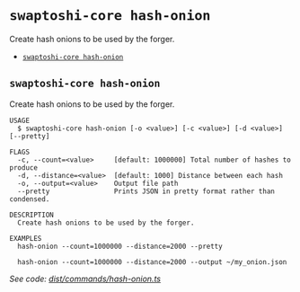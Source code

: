 # `swaptoshi-core hash-onion`

Create hash onions to be used by the forger.

- [`swaptoshi-core hash-onion`](#swaptoshi-core-hash-onion)

## `swaptoshi-core hash-onion`

Create hash onions to be used by the forger.

```
USAGE
  $ swaptoshi-core hash-onion [-o <value>] [-c <value>] [-d <value>] [--pretty]

FLAGS
  -c, --count=<value>     [default: 1000000] Total number of hashes to produce
  -d, --distance=<value>  [default: 1000] Distance between each hash
  -o, --output=<value>    Output file path
  --pretty                Prints JSON in pretty format rather than condensed.

DESCRIPTION
  Create hash onions to be used by the forger.

EXAMPLES
  hash-onion --count=1000000 --distance=2000 --pretty

  hash-onion --count=1000000 --distance=2000 --output ~/my_onion.json
```

_See code: [dist/commands/hash-onion.ts](https://github.com/Swaptoshi/swaptoshi-core/blob/v1.0.0-alpha.1/dist/commands/hash-onion.ts)_

